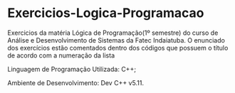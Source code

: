 # Exercicios-Logica-Programacao
Exercicios da matéria Lógica de Programação(1º semestre) do curso de Análise e Desenvolvimento de Sistemas da Fatec Indaiatuba. O enunciado dos exercícios estão comentados dentro dos códigos que possuem o título de acordo com a numeração da lista

Linguagem de Programação Utilizada: C++;

Ambiente de Desenvolvimento: Dev C++ v5.11.

